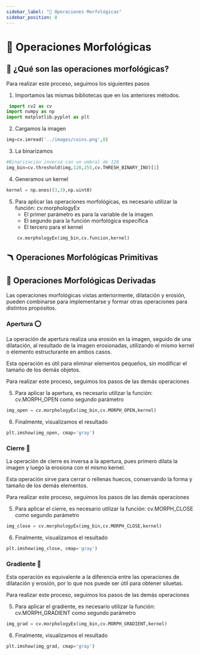 ```yaml
---
sidebar_label: "🐼 Operaciones Morfológicas"
sidebar_position: 8
---
```


# 🐼 Operaciones Morfológicas

## 📝 ¿Qué son las operaciones morfológicas?

Para realizar este proceso, seguimos los siguientes pasos

1. Importamos las mismas bibliotecas que en los anteriores métodos. 
```python title="Importar bibliotecas"
 import cv2 as cv
import numpy as np
import matplotlib.pyplot as plt
```

2. Cargamos la imagen
```python title="Leer imagen"
img=cv.imread('../images/coins.png',0)
```

3. La binarizamos
```python title="Binarizar imagen"
#Binarización inversa con un umbral de 128
img_bin=cv.threshold(img,128,255,cv.THRESH_BINARY_INV)[1]
```

4. Generamos un kernel
```python title="Definir kernel"
kernel = np.ones((3,3),np.uint8)
```

5. Para aplicar las operaciones morfológicas, es necesario utilizar la función: cv.morphologyEx 
    - El primer parámetro es para la variable de la imagen
    - El segundo para la función morfológica específica
    - El tercero para el kernel
```python title="Función morfológica"
    cv.morphologyEx(img_bin,cv.funcion,kernel)
```

## 🪃 Operaciones Morfológicas Primitivas



## 🎨 Operaciones Morfológicas Derivadas

Las operaciones morfológicas vistas anteriormente, dilatación y erosión, pueden combinarse para implementarse y formar otras operaciones para distintos propósitos. 

### Apertura ⭕
 La operación de apertura realiza una erosión en la imagen, seguido de una dilatación, al resultado de la imagen erosionadas, utilizando el mismo kernel o elemento estructurante en ambos casos. 

 Esta operación es útil para eliminar elementos pequeños, sin modificar el tamaño de los demás objetos. 

 Para realizar este proceso, seguimos los pasos de las demás operaciones

5. Para aplicar la apertura, es necesario utilizar la función: cv.MORPH_OPEN como segundo parámetro
```python title="Aplica función de apertura"
img_open = cv.morphologyEx(img_bin,cv.MORPH_OPEN,kernel)
```

6. Finalmente, visualizamos el resultado
```python title="Plotear imagen"
plt.imshow(img_open, cmap='gray')
```

### Cierre 🔴
La operación de cierre es inversa a la apertura, pues primero dilata la imagen y luego la erosiona con el mismo kernel.

Esta operación sirve para cerrar o rellenas huecos, conservando la forma y tamaño de los demás elementos. 

 Para realizar este proceso, seguimos los pasos de las demás operaciones

5. Para aplicar el cierre, es necesario utilizar la función: cv.MORPH_CLOSE como segundo parámetro
```python title="Aplica función de cierre"
img_close = cv.morphologyEx(img_bin,cv.MORPH_CLOSE,kernel)
```

6. Finalmente, visualizamos el resultado
```python title="Plotear imagen"
plt.imshow(img_close, cmap='gray')
```

### Gradiente 🔲
Esta operación es equivalente a la diferencia entre las operaciones de dilatación y erosión, por lo que nos puede ser útil para obtener siluetas. 

 Para realizar este proceso, seguimos los pasos de las demás operaciones

5. Para aplicar el gradiente, es necesario utilizar la función: cv.MORPH_GRADIENT como segundo parámetro
```python title="Aplica función gradiente"
img_grad = cv.morphologyEx(img_bin,cv.MORPH_GRADIENT,kernel)
```

6. Finalmente, visualizamos el resultado
```python title="Plotear imagen"
plt.imshow(img_grad, cmap='gray')
```